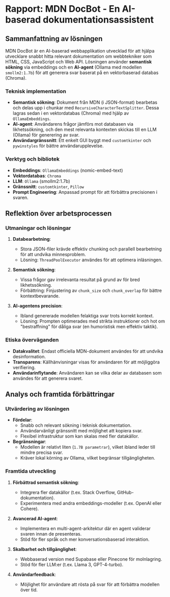 # **Rapport: MDN DocBot - En AI-baserad dokumentationsassistent**

## **Sammanfattning av lösningen**
MDN DocBot är en AI-baserad webbapplikation utvecklad för att hjälpa utvecklare snabbt hitta relevant dokumentation om webbtekniker som HTML, CSS, JavaScript och Web API. Lösningen använder **semantisk sökning** via embeddings och en **AI-agent** (Ollama med modellen `smollm2:1.7b`) för att generera svar baserat på en vektorbaserad databas (Chroma).

### **Teknisk implementation**
- **Semantisk sökning**: Dokument från MDN (i JSON-format) bearbetas och delas upp i chunkar med `RecursiveCharacterTextSplitter`. Dessa lagras sedan i en vektordatabas (Chroma) med hjälp av `OllamaEmbeddings`.
- **AI-agent**: Användarens frågor jämförs mot databasen via likhetssökning, och den mest relevanta kontexten skickas till en LLM (Ollama) för generering av svar.
- **Användargränssnitt**: Ett enkelt GUI byggt med `customtkinter` och `pywinstyles` för bättre användarupplevelse.

### **Verktyg och bibliotek**
- **Embeddings**: `OllamaEmbeddings` (nomic-embed-text)
- **Vektordatabas**: `Chroma`
- **LLM**: `Ollama` (smollm2:1.7b)
- **Gränssnitt**: `customtkinter`, `Pillow`
- **Prompt Engineering**: Anpassad prompt för att förbättra precisionen i svaren.

## **Reflektion över arbetsprocessen**
### **Utmaningar och lösningar**
1. **Databearbetning**:
   - Stora JSON-filer krävde effektiv chunking och parallell bearbetning för att undvika minnesproblem.
   - Lösning: `ThreadPoolExecutor` användes för att optimera inläsningen.

2. **Semantisk sökning**:
   - Vissa frågor gav irrelevanta resultat på grund av för bred likhetssökning.
   - Förbättring: Finjustering av `chunk_size` och `chunk_overlap` för bättre kontextbevarande.

3. **AI-agentens precision**:
   - Ibland genererade modellen felaktiga svar trots korrekt kontext.
   - Lösning: Prompten optimerades med strikta instruktioner och hot om "bestraffning" för dåliga svar (en humoristisk men effektiv taktik).

### **Etiska överväganden**
- **Datakvalitet**: Endast officiella MDN-dokument användes för att undvika desinformation.
- **Transparens**: Källhänvisningar visas för användaren för att möjliggöra verifiering.
- **Användarinflytande**: Användaren kan se vilka delar av databasen som användes för att generera svaret.

## **Analys och framtida förbättringar**
### **Utvärdering av lösningen**
- **Fördelar**:
  - Snabb och relevant sökning i teknisk dokumentation.
  - Användarvänligt gränssnitt med möjlighet att kopiera svar.
  - Flexibel infrastruktur som kan skalas med fler datakällor.
- **Begränsningar**:
  - Modellen är relativt liten (`1.7B parametrar`), vilket ibland leder till mindre precisa svar.
  - Kräver lokal körning av Ollama, vilket begränsar tillgängligheten.

### **Framtida utveckling**
1. **Förbättrad semantisk sökning**:
   - Integrera fler datakällor (t.ex. Stack Overflow, GitHub-dokumentation).
   - Experimentera med andra embeddings-modeller (t.ex. OpenAI eller Cohere).

2. **Avancerad AI-agent**:
   - Implementera en multi-agent-arkitektur där en agent validerar svaren innan de presenteras.
   - Stöd för fler språk och mer konversationsbaserad interaktion.

3. **Skalbarhet och tillgänglighet**:
   - Webbaserad version med Supabase eller Pinecone för molnlagring.
   - Stöd för fler LLM:er (t.ex. Llama 3, GPT-4-turbo).

4. **Användarfeedback**:
   - Möjlighet för användare att rösta på svar för att förbättra modellen över tid.
